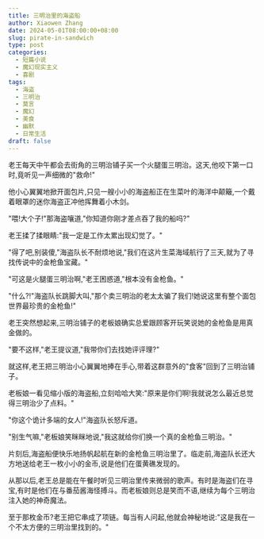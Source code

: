 ```yaml
---
title: 三明治里的海盗船
author: Xiaowen Zhang
date: 2024-05-01T08:00:00+08:00
slug: pirate-in-sandwich 
type: post
categories:
  - 短篇小说
  - 魔幻现实主义
  - 喜剧
tags:
  - 海盗
  - 三明治
  - 莫言
  - 魔幻
  - 美食
  - 幽默
  - 日常生活
draft: false
---
```


老王每天中午都会去街角的三明治铺子买一个火腿蛋三明治。这天,他咬下第一口时,竟听见一声细微的"救命!"

他小心翼翼地掀开面包片,只见一艘小小的海盗船正在生菜叶的海洋中颠簸,一个戴着眼罩的迷你海盗正冲他挥舞着小木剑。

"喂!大个子!"那海盗嚷道,"你知道你刚才差点吞了我的船吗?"

老王揉了揉眼睛:"我一定是工作太累出现幻觉了。"

"得了吧,别装傻,"海盗队长不耐烦地说,"我们在这片生菜海域航行了三天,就为了寻找传说中的金枪鱼宝藏。"

"可这是火腿蛋三明治啊,"老王困惑道,"根本没有金枪鱼。"

"什么?!"海盗队长跳脚大叫,"那个卖三明治的老太太骗了我们!她说这里有整个面包世界最珍贵的金枪鱼!"

老王突然想起来,三明治铺子的老板娘确实总爱跟顾客开玩笑说她的金枪鱼是用真金做的。

"要不这样,"老王提议道,"我带你们去找她评评理?"

就这样,老王把三明治小心翼翼地捧在手心,带着这群意外的"食客"回到了三明治铺子。

老板娘一看见缩小版的海盗船,立刻哈哈大笑:"原来是你们啊!我就说怎么最近总觉得三明治少了点料。"

"你这个诡计多端的女人!"海盗队长怒斥道。

"别生气嘛,"老板娘笑眯眯地说,"我这就给你们换一个真的金枪鱼三明治。"

片刻后,海盗船便快乐地扬帆起航在新的金枪鱼三明治里了。临走前,海盗队长还大方地送给老王一枚小小的金币,说是他们在蛋黄礁发现的。

从那以后,老王总是能在午餐时听见三明治里传来微弱的歌声。有时是海盗们在寻宝,有时是他们在与番茄酱海怪搏斗。而老板娘则总是笑而不语,继续为每个三明治注入她的神奇魔法。

至于那枚金币?老王把它串成了项链。每当有人问起,他就会神秘地说:"这是我在一个不太方便的三明治里找到的。"
